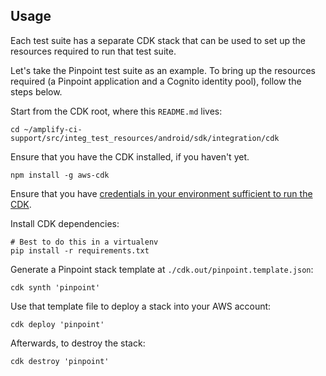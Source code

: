 ## Usage

Each test suite has a separate CDK stack that can be used to set up the
resources required to run that test suite.

Let's take the Pinpoint test suite as an example. To bring up the
resources required (a Pinpoint application and a Cognito identity pool),
follow the steps below.

Start from the CDK root, where this `README.md` lives:
```console
cd ~/amplify-ci-support/src/integ_test_resources/android/sdk/integration/cdk
```

Ensure that you have the CDK installed, if you haven't yet.
```console
npm install -g aws-cdk
```

Ensure that you have [credentials in your environment sufficient to run
the CDK](https://docs.aws.amazon.com/cdk/latest/guide/getting_started.html#getting_started_credentials).

Install CDK dependencies:
```console
# Best to do this in a virtualenv
pip install -r requirements.txt
```

Generate a Pinpoint stack template at
`./cdk.out/pinpoint.template.json`:

```console
cdk synth 'pinpoint'
```

Use that template file to deploy a stack into your AWS account:
```console
cdk deploy 'pinpoint'
```

Afterwards, to destroy the stack:

```console
cdk destroy 'pinpoint'
```

